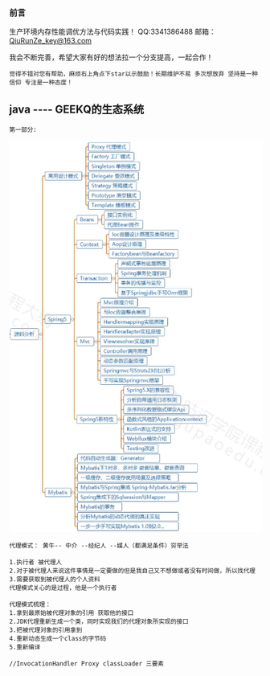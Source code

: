 ### 前言
生产环境内存性能调优方法与代码实践！
 QQ:3341386488
 邮箱：QiuRunZe_key@163.com

我会不断完善，希望大家有好的想法拉一个分支提高，一起合作！


    觉得不错对您有帮助，麻烦右上角点下star以示鼓励！长期维护不易 多次想放弃 坚持是一种信仰 专注是一种态度！


## java ---- GEEKQ的生态系统

    第一部分:
   ![整体流程](https://raw.githubusercontent.com/qiurunze123/imageall/master/codeandthink.png)
   
    代理模式： 黄牛-- 中介 --经纪人 --媒人（都满足条件）穷举法
    
    1.执行者 被代理人
    2.对于被代理人来说这件事情是一定要做的但是我自己又不想做或者没有时间做，所以找代理
    3.需要获取到被代理人的个人资料 
    代理模式关心的是过程，他是一个执行者
    
    代理模式梳理：
    1.拿到最原始被代理对象的引用 获取他的接口
    2.JDK代理重新生成一个类，同时实现我们的代理对象所实现的接口
    3.把被代理对象的引用拿到
    4.重新动态生成一个class的字节码
    5.重新编译
    
    //InvocationHandler Proxy classLoader 三要素 
    

    
    